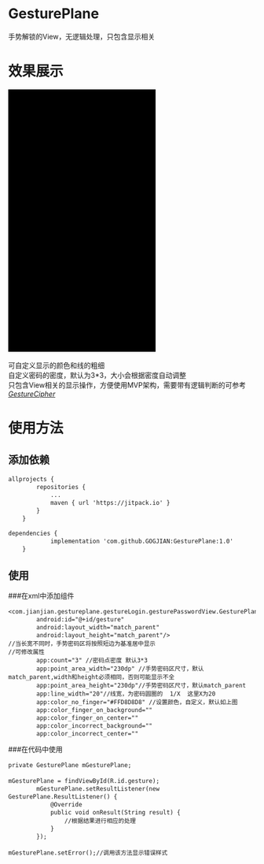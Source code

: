 # GesturePlane
手势解锁的View，无逻辑处理，只包含显示相关
# 效果展示
<img src="https://github.com/GOGJIAN/GesturePlane/blob/master/demo.gif" width="300">

可自定义显示的颜色和线的粗细  
自定义密码的密度，默认为3*3，大小会根据密度自动调整  
只包含View相关的显示操作，方便使用MVP架构，需要带有逻辑判断的可参考[_GestureCipher_](https://github.com/GOGJIAN/GestureCipher)  

# 使用方法
## 添加依赖  
```
allprojects {
		repositories {
			...
			maven { url 'https://jitpack.io' }
		}
	}
 ```
```
dependencies {
	        implementation 'com.github.GOGJIAN:GesturePlane:1.0'
	}
```
## 使用
###在xml中添加组件
```
<com.jianjian.gestureplane.gestureLogin.gesturePasswordView.GesturePlane
        android:id="@+id/gesture"
        android:layout_width="match_parent"
        android:layout_height="match_parent"/>
//当长宽不同时，手势密码区将按照短边为基准居中显示
//可修改属性
        app:count="3" //密码点密度 默认3*3
        app:point_area_width="230dp" //手势密码区尺寸，默认match_parent,width和height必须相同，否则可能显示不全
        app:point_area_height="230dp"//手势密码区尺寸，默认match_parent
        app:line_width="20"//线宽，为密码圆圈的  1/X  这里X为20
        app:color_no_finger="#FFD8D8D8" //设置颜色，自定义，默认如上图
        app:color_finger_on_background=""
        app:color_finger_on_center=""
        app:color_incorrect_background=""
        app:color_incorrect_center=""
```
###在代码中使用
```
private GesturePlane mGesturePlane;

mGesturePlane = findViewById(R.id.gesture);
        mGesturePlane.setResultListener(new GesturePlane.ResultListener() {
            @Override
            public void onResult(String result) {
                //根据结果进行相应的处理
            }
        });
        
mGesturePlane.setError();//调用该方法显示错误样式
```
